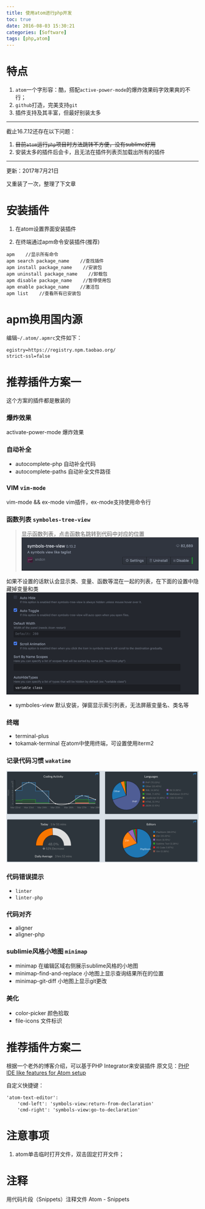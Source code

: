 ```yaml
---
title: 使用atom进行php开发
toc: true
date: 2016-08-03 15:30:21
categories: [Software]
tags: [php,atom]
---
```


# 特点

1. `atom`一个字形容：酷，搭配`active-power-mode`的爆炸效果码字效果爽的不行；
2. `github`打造，完美支持`git`
3. 插件支持及其丰富，但最好别装太多

---
截止16.7.12还存在以下问题：

1. ~~目前`atom`运行`php`项目时方法跳转不方便，没有sublime好用~~
2. 安装太多的插件后会卡，且无法在插件列表页加载出所有的插件

---
更新：2017年7月21日

又重装了一次，整理了下文章

<!--more-->

# 安装插件
1. 在atom设置界面安装插件

2. 在终端通过apm命令安装插件(推荐)

``` shell
apm    //显示所有命令
apm search package_name    //查找插件
apm install package_name    //安装包
apm uninstall package_name    //卸载包
apm disable package_name    //暂停使用包
apm enable package_name    //激活包
apm list    //查看所有已安装包
```

# apm换用国内源
编辑`~/.atom/.apmrc`文件如下：

```
egistry=https://registry.npm.taobao.org/
strict-ssl=false
```

# 推荐插件方案一

这个方案的插件都是散装的

### 爆炸效果
 activate-power-mode    爆炸效果

### 自动补全
- autocomplete-php    自动补全代码
- autocomplete-paths    自动补全文件路径

### VIM `vim-mode`
 vim-mode && ex-mode    vim插件，ex-mode支持使用命令行

###  函数列表 `symboles-tree-view`
>显示函数列表，点击函数名跳转到代码中对应的位置
![20170328149068391168710.png](build-php-develop-environment-in-atom/20170328149068391168710.png)

如果不设置的话默认会显示类、变量、函数等混在一起的列表，在下面的设置中隐藏掉变量和类
![20170328149068397978835.png](build-php-develop-environment-in-atom/20170328149068397978835.png)


- symboles-view 默认安装，弹窗显示索引列表，无法屏蔽变量名、类名等

###  终端
- terminal-plus
- tokamak-terminal    在atom中使用终端，可设置使用iterm2

### 记录代码习惯  `wakatime`
![20170328149068416318820.png](build-php-develop-environment-in-atom/20170328149068416318820.png)

### 代码错误提示
- `linter`
- `linter-php`

### 代码对齐
- aligner
- aligner-php

### sublimie风格小地图  `minimap`
- minimap    在编辑区域右侧展示sublime风格的小地图
- minimap-find-and-replace 小地图上显示查询结果所在的位置
- minimap-git-diff 小地图上显示git更改

### 美化
- color-picker    颜色拾取
- file-icons    文件标识




# 推荐插件方案二
根据一个老外的博客介绍，可以基于PHP Integrator来安装插件
原文见：[PHP IDE like features for Atom setup](https://medium.com/oneshoe/php-ide-like-features-for-atom-setup-faa0ec2264d6)




 自定义快捷键：

```
'atom-text-editor':
    'cmd-left': 'symbols-view:return-from-declaration'
    'cmd-right': 'symbols-view:go-to-declaration'
```

# 注意事项
1. atom单击临时打开文件，双击固定打开文件；

# 注释
用代码片段（Snippets）注释文件
Atom - Snippets


